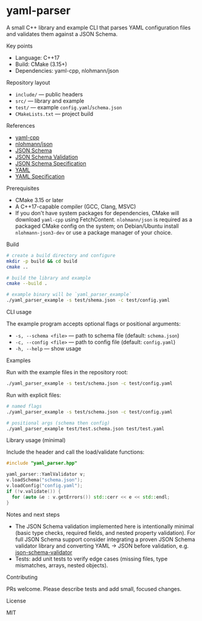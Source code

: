 # yaml-parser

A small C++ library and example CLI that parses YAML configuration files and validates them against a JSON Schema.

Key points
- Language: C++17
- Build: CMake (3.15+)
- Dependencies: yaml-cpp, nlohmann/json

Repository layout
- `include/` — public headers
- `src/` — library and example
- `test/` — example `config.yaml`/`schema.json`
- `CMakeLists.txt` — project build

References
- [yaml-cpp](https://github.com/jbeder/yaml-cpp)
- [nlohmann/json](https://github.com/nlohmann/json)
- [JSON Schema](https://json-schema.org/)
- [JSON Schema Validation](https://json-schema.org/understanding-json-schema/)
- [JSON Schema Specification](https://json-schema.org/specification)
- [YAML](https://yaml.org/)
- [YAML Specification](https://yaml.org/spec/1.2/spec.html)

Prerequisites
- CMake 3.15 or later
- A C++17-capable compiler (GCC, Clang, MSVC)
- If you don't have system packages for dependencies, CMake will download `yaml-cpp` using FetchContent. `nlohmann/json` is required as a packaged CMake config on the system; on Debian/Ubuntu install `nlohmann-json3-dev` or use a package manager of your choice.

Build

```bash
# create a build directory and configure
mkdir -p build && cd build
cmake ..

# build the library and example
cmake --build .

# example binary will be `yaml_parser_example`
./yaml_parser_example -s test/shema.json -c test/config.yaml
```

CLI usage

The example program accepts optional flags or positional arguments:

- `-s, --schema <file>` — path to schema file (default: `schema.json`)
- `-c, --config <file>` — path to config file (default: `config.yaml`)
- `-h, --help` — show usage

Examples

Run with the example files in the repository root:

```bash
./yaml_parser_example -s test/schema.json -c test/config.yaml
```

Run with explicit files:

```bash
# named flags
./yaml_parser_example -s test/schema.json -c test/config.yaml

# positional args (schema then config)
./yaml_parser_example test/test.schema.json test/test.yaml
```

Library usage (minimal)

Include the header and call the load/validate functions:

```cpp
#include "yaml_parser.hpp"

yaml_parser::YamlValidator v;
v.loadSchema("schema.json");
v.loadConfig("config.yaml");
if (!v.validate()) {
  for (auto &e : v.getErrors()) std::cerr << e << std::endl;
}
```

Notes and next steps
- The JSON Schema validation implemented here is intentionally minimal (basic type checks, required fields, and nested property validation). For full JSON Schema support consider integrating a proven JSON Schema validator library and converting YAML -> JSON before validation, e.g. [json-schema-validator](https://github.com/pboettch/json-schema-validator)
- Tests: add unit tests to verify edge cases (missing files, type mismatches, arrays, nested objects).

Contributing

PRs welcome. Please describe tests and add small, focused changes.

License

MIT
